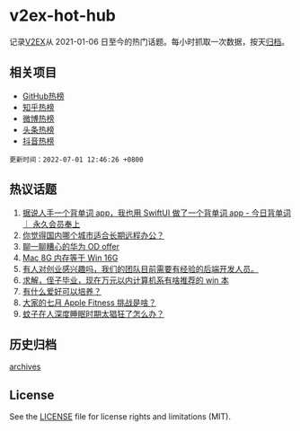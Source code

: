 # v2ex-hot-hub

 记录[V2EX](https://www.v2ex.com/)从 2021-01-06 日至今的热门话题。每小时抓取一次数据，按天[归档](archives)。
 
 ## 相关项目

- [GitHub热榜](https://github.com/lonnyzhang423/github-hot-hub)
- [知乎热榜](https://github.com/lonnyzhang423/zhihu-hot-hub)
- [微博热榜](https://github.com/lonnyzhang423/weibo-hot-hub)
- [头条热榜](https://github.com/lonnyzhang423/toutiao-hot-hub)
- [抖音热榜](https://github.com/lonnyzhang423/douyin-hot-hub)


 `更新时间：2022-07-01 12:46:26 +0800`

## 热议话题

1. [据说人手一个背单词 app，我也用 SwiftUI 做了一个背单词 app - 今日背单词 ｜ 永久会员奉上](https://www.v2ex.com/t/863238)
1. [你觉得国内哪个城市适合长期远程办公？](https://www.v2ex.com/t/863366)
1. [聊一聊糟心的华为 OD offer](https://www.v2ex.com/t/863240)
1. [Mac 8G 内存等于 Win 16G](https://www.v2ex.com/t/863284)
1. [有人对创业感兴趣吗，我们的团队目前需要有经验的后端开发人员。](https://www.v2ex.com/t/863374)
1. [求解，侄子毕业，现在万元以内计算机系有啥推荐的 win 本](https://www.v2ex.com/t/863309)
1. [有什么爱好可以培养？](https://www.v2ex.com/t/863336)
1. [大家的七月 Apple Fitness 挑战是啥？](https://www.v2ex.com/t/863358)
1. [蚊子在人深度睡眠时期太猖狂了怎么办？](https://www.v2ex.com/t/863357)

## 历史归档

[archives](archives)

## License

See the [LICENSE](LICENSE) file for license rights and limitations (MIT).
